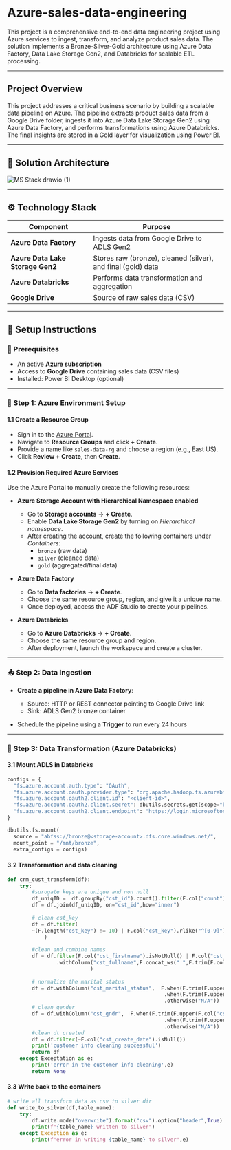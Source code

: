# Azure-sales-data-engineering
This project is a comprehensive end-to-end data engineering project using Azure services to ingest, transform, and analyze product sales data. The solution implements a Bronze-Silver-Gold architecture using Azure Data Factory, Data Lake Storage Gen2, and Databricks for scalable ETL processing.

---

## Project Overview

This project addresses a critical business scenario by building a scalable data pipeline on Azure. The pipeline extracts product sales data from a Google Drive folder, ingests it into Azure Data Lake Storage Gen2 using Azure Data Factory, and performs transformations using Azure Databricks. The final insights are stored in a Gold layer for visualization using Power BI.

---

## 🧱 Solution Architecture

![MS Stack drawio (1)](https://github.com/user-attachments/assets/a5fe97d3-e546-4fd9-8481-1c5a6311c3ab)

---

## ⚙️ Technology Stack

| Component              | Purpose                                      |
|------------------------|----------------------------------------------|
| **Azure Data Factory** | Ingests data from Google Drive to ADLS Gen2 |
| **Azure Data Lake Storage Gen2** | Stores raw (bronze), cleaned (silver), and final (gold) data |
| **Azure Databricks**   | Performs data transformation and aggregation |
| **Google Drive**       | Source of raw sales data (CSV)              |

---

## 🧪 Setup Instructions

### 🔐 Prerequisites

- An active **Azure subscription**
- Access to **Google Drive** containing sales data (CSV files)
- Installed: Power BI Desktop (optional)

---

### 🧰 Step 1: Azure Environment Setup

#### 1.1 Create a Resource Group

- Sign in to the [Azure Portal](https://portal.azure.com/).
- Navigate to **Resource Groups** and click **+ Create**.
- Provide a name like `sales-data-rg` and choose a region (e.g., East US).
- Click **Review + Create**, then **Create**.

#### 1.2 Provision Required Azure Services

Use the Azure Portal to manually create the following resources:

- **Azure Storage Account with Hierarchical Namespace enabled**  
  - Go to **Storage accounts** → **+ Create**.  
  - Enable **Data Lake Storage Gen2** by turning on *Hierarchical namespace*.  
  - After creating the account, create the following containers under *Containers*:
    - `bronze` (raw data)
    - `silver` (cleaned data)
    - `gold` (aggregated/final data)

- **Azure Data Factory**
  - Go to **Data factories** → **+ Create**.
  - Choose the same resource group, region, and give it a unique name.
  - Once deployed, access the ADF Studio to create your pipelines.

- **Azure Databricks**
  - Go to **Azure Databricks** → **+ Create**.
  - Choose the same resource group and region.
  - After deployment, launch the workspace and create a cluster.

---

### 📥 Step 2: Data Ingestion

- **Create a pipeline in Azure Data Factory**:
  - Source: HTTP or REST connector pointing to Google Drive link
  - Sink: ADLS Gen2 bronze container

- Schedule the pipeline using a **Trigger** to run every 24 hours

---

### 🧹 Step 3: Data Transformation (Azure Databricks)

#### 3.1 Mount ADLS in Databricks
```python
configs = {
  "fs.azure.account.auth.type": "OAuth",
  "fs.azure.account.oauth.provider.type": "org.apache.hadoop.fs.azurebfs.oauth2.ClientCredsTokenProvider",
  "fs.azure.account.oauth2.client.id": "<client-id>",
  "fs.azure.account.oauth2.client.secret": dbutils.secrets.get(scope="kv-scope", key="client-secret"),
  "fs.azure.account.oauth2.client.endpoint": "https://login.microsoftonline.com/<tenant-id>/oauth2/token"
}

dbutils.fs.mount(
  source = "abfss://bronze@<storage-account>.dfs.core.windows.net/",
  mount_point = "/mnt/bronze",
  extra_configs = configs)
```
#### 3.2 Transformation and data cleaning
```python
def crm_cust_transform(df):
    try:
        #surogate keys are unique and non null
        df_uniqID =  df.groupBy("cst_id").count().filter(F.col("count") ==1).select(F.col("cst_id"))
        df = df.join(df_uniqID, on="cst_id",how="inner")
    
        # clean cst_key 
        df = df.filter(
        ~(F.length("cst_key") != 10) | F.col("cst_key").rlike("^[0-9]")
            )
    
        #clean and combine names
        df = df.filter(F.col("cst_firstname").isNotNull() | F.col("cst_lastname").isNotNull())\
                .withColumn("cst_fullname",F.concat_ws(" ",F.trim(F.col("cst_firstname")), F.trim(F.col("cst_lastname")))
                           )
    
        # normalize the marital status
        df = df.withColumn("cst_marital_status",  F.when(F.trim(F.upper(F.col("cst_marital_status"))) == "M", "Married")\
                                                   .when(F.trim(F.upper(F.col("cst_marital_status"))) == "S", "Single")\
                                                   .otherwise("N/A"))
        # clean gender
        df = df.withColumn("cst_gndr",  F.when(F.trim(F.upper(F.col("cst_gndr"))) == "M", "Male")\
                                                   .when(F.trim(F.upper(F.col("cst_gndr"))) == "F", "Female")\
                                                   .otherwise("N/A"))
        #clean dt created
        df = df.filter(~F.col("cst_create_date").isNull())
        print('customer info cleaning successful')
        return df
    except Exceptation as e:
        print('error in the customer info cleaning',e)
        return None
```

#### 3.3 Write back to the containers
```python
# write all transform data as csv to silver dir
def write_to_silver(df,table_name):
    try:
        df.write.mode("overwrite").format("csv").option("header",True).save(f"/mnt/salesData/silver/{table_name}")
        print(f"{table_name} written to silver")
    except Exception as e:
        print(f"error in writing {table_name} to silver",e)



